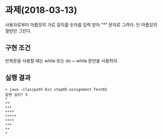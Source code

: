 # 과제(2018-03-13)
사용자로부터 마름모의 가로 길이를 숫자를 입력 받아 "*" 문자로 그려라.
단 마름모의 절반만 그린다. 

## 구현 조건
반복문을 사용할 때는 while 또는 do ~ while 문만을 사용하라.

## 실행 결과
```
> java -classpath bin step05.assignment.Test02
밑변 길이? 5
*
**
***
****
*****
****
***
**
*
```
